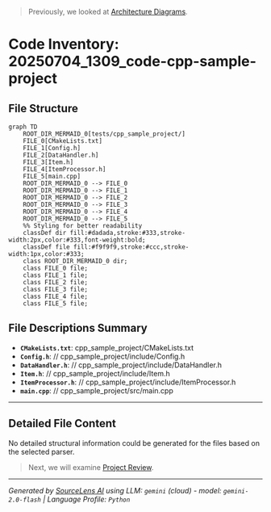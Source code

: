 > Previously, we looked at [Architecture Diagrams](07_diagrams.md).

# Code Inventory: 20250704_1309_code-cpp-sample-project
## File Structure
```mermaid
graph TD
    ROOT_DIR_MERMAID_0[tests/cpp_sample_project/]
    FILE_0[CMakeLists.txt]
    FILE_1[Config.h]
    FILE_2[DataHandler.h]
    FILE_3[Item.h]
    FILE_4[ItemProcessor.h]
    FILE_5[main.cpp]
    ROOT_DIR_MERMAID_0 --> FILE_0
    ROOT_DIR_MERMAID_0 --> FILE_1
    ROOT_DIR_MERMAID_0 --> FILE_2
    ROOT_DIR_MERMAID_0 --> FILE_3
    ROOT_DIR_MERMAID_0 --> FILE_4
    ROOT_DIR_MERMAID_0 --> FILE_5
    %% Styling for better readability
    classDef dir fill:#dadada,stroke:#333,stroke-width:2px,color:#333,font-weight:bold;
    classDef file fill:#f9f9f9,stroke:#ccc,stroke-width:1px,color:#333;
    class ROOT_DIR_MERMAID_0 dir;
    class FILE_0 file;
    class FILE_1 file;
    class FILE_2 file;
    class FILE_3 file;
    class FILE_4 file;
    class FILE_5 file;
```
## File Descriptions Summary
*   **`CMakeLists.txt`**: cpp_sample_project/CMakeLists.txt
*   **`Config.h`**: // cpp_sample_project/include/Config.h
*   **`DataHandler.h`**: // cpp_sample_project/include/DataHandler.h
*   **`Item.h`**: // cpp_sample_project/include/Item.h
*   **`ItemProcessor.h`**: // cpp_sample_project/include/ItemProcessor.h
*   **`main.cpp`**: // cpp_sample_project/src/main.cpp
---
## Detailed File Content
No detailed structural information could be generated for the files based on the selected parser.

> Next, we will examine [Project Review](09_project_review.md).


---

*Generated by [SourceLens AI](https://github.com/openXFlow/sourceLensAI) using LLM: `gemini` (cloud) - model: `gemini-2.0-flash` | Language Profile: `Python`*
